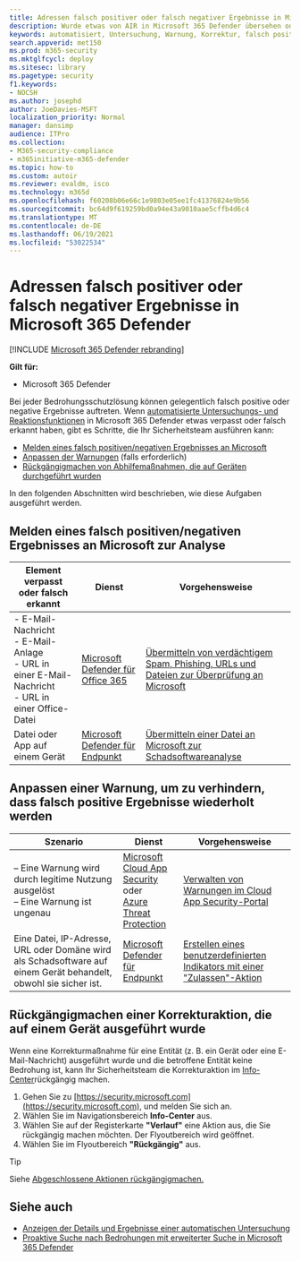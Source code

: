 ```yaml
---
title: Adressen falsch positiver oder falsch negativer Ergebnisse in Microsoft 365 Defender
description: Wurde etwas von AIR in Microsoft 365 Defender übersehen oder fälschlicherweise erkannt? Erfahren Sie, wie Sie falsch positive oder falsch negative Ergebnisse zur Analyse an Microsoft übermitteln.
keywords: automatisiert, Untersuchung, Warnung, Korrektur, falsch positiv, falsch negativ
search.appverid: met150
ms.prod: m365-security
ms.mktglfcycl: deploy
ms.sitesec: library
ms.pagetype: security
f1.keywords:
- NOCSH
ms.author: josephd
author: JoeDavies-MSFT
localization_priority: Normal
manager: dansimp
audience: ITPro
ms.collection:
- M365-security-compliance
- m365initiative-m365-defender
ms.topic: how-to
ms.custom: autoir
ms.reviewer: evaldm, isco
ms.technology: m365d
ms.openlocfilehash: f60208b06e66c1e9803e05ee1fc41376824e9b56
ms.sourcegitcommit: bc64d9f619259bd0a94e43a9010aae5cffb4d6c4
ms.translationtype: MT
ms.contentlocale: de-DE
ms.lasthandoff: 06/19/2021
ms.locfileid: "53022534"
---
```

# <a name="address-false-positives-or-false-negatives-in-microsoft-365-defender"></a>Adressen falsch positiver oder falsch negativer Ergebnisse in Microsoft 365 Defender

[!INCLUDE [Microsoft 365 Defender rebranding](../includes/microsoft-defender.md)]

**Gilt für:**
- Microsoft 365 Defender

Bei jeder Bedrohungsschutzlösung können gelegentlich falsch positive oder negative Ergebnisse auftreten. Wenn [automatisierte Untersuchungs- und Reaktionsfunktionen](m365d-autoir.md) in Microsoft 365 Defender etwas verpasst oder falsch erkannt haben, gibt es Schritte, die Ihr Sicherheitsteam ausführen kann:

- [Melden eines falsch positiven/negativen Ergebnisses an Microsoft](#report-a-false-positivenegative-to-microsoft-for-analysis)
- [Anpassen der Warnungen](#adjust-an-alert-to-prevent-false-positives-from-recurring) (falls erforderlich)
- [Rückgängigmachen von Abhilfemaßnahmen, die auf Geräten durchgeführt wurden](#undo-a-remediation-action-that-was-taken-on-a-device)

In den folgenden Abschnitten wird beschrieben, wie diese Aufgaben ausgeführt werden.

## <a name="report-a-false-positivenegative-to-microsoft-for-analysis"></a>Melden eines falsch positiven/negativen Ergebnisses an Microsoft zur Analyse

|Element verpasst oder falsch erkannt |Dienst  |Vorgehensweise  |
|---------|---------|---------|
|- E-Mail-Nachricht <br/>- E-Mail-Anlage <br/>- URL in einer E-Mail-Nachricht<br/>- URL in einer Office-Datei      |[Microsoft Defender für Office 365](/microsoft-365/security/office-365-security/defender-for-office-365)        |[Übermitteln von verdächtigem Spam, Phishing, URLs und Dateien zur Überprüfung an Microsoft](../office-365-security/admin-submission.md)         |
|Datei oder App auf einem Gerät    |[Microsoft Defender für Endpunkt](/windows/security/threat-protection)         |[Übermitteln einer Datei an Microsoft zur Schadsoftwareanalyse](https://www.microsoft.com/wdsi/filesubmission)         |

## <a name="adjust-an-alert-to-prevent-false-positives-from-recurring"></a>Anpassen einer Warnung, um zu verhindern, dass falsch positive Ergebnisse wiederholt werden

|Szenario |Dienst |Vorgehensweise |
|--------|--------|--------|
|– Eine Warnung wird durch legitime Nutzung ausgelöst <br/>– Eine Warnung ist ungenau    |[Microsoft Cloud App Security](/cloud-app-security)<br/> oder <br/>[Azure Threat Protection](/azure/security/fundamentals/threat-detection)         |[Verwalten von Warnungen im Cloud App Security-Portal](/cloud-app-security/managing-alerts)         |
|Eine Datei, IP-Adresse, URL oder Domäne wird als Schadsoftware auf einem Gerät behandelt, obwohl sie sicher ist.|[Microsoft Defender für Endpunkt](/windows/security/threat-protection) |[Erstellen eines benutzerdefinierten Indikators mit einer "Zulassen"-Aktion](/windows/security/threat-protection/microsoft-defender-atp/manage-indicators) |

## <a name="undo-a-remediation-action-that-was-taken-on-a-device"></a>Rückgängigmachen einer Korrekturaktion, die auf einem Gerät ausgeführt wurde

Wenn eine Korrekturmaßnahme für eine Entität (z. B. ein Gerät oder eine E-Mail-Nachricht) ausgeführt wurde und die betroffene Entität keine Bedrohung ist, kann Ihr Sicherheitsteam die Korrekturaktion im [Info-Center](m365d-action-center.md)rückgängig machen.

1. Gehen Sie zu [https://security.microsoft.com](https://security.microsoft.com), und melden Sie sich an. 
2. Wählen Sie im Navigationsbereich **Info-Center** aus. 
3. Wählen Sie auf der Registerkarte **"Verlauf"** eine Aktion aus, die Sie rückgängig machen möchten. Der Flyoutbereich wird geöffnet.
4. Wählen Sie im Flyoutbereich **"Rückgängig"** aus.

> [!TIP]
> Siehe [Abgeschlossene Aktionen rückgängigmachen.](m365d-autoir-actions.md#undo-completed-actions)

## <a name="see-also"></a>Siehe auch

- [Anzeigen der Details und Ergebnisse einer automatischen Untersuchung](m365d-autoir-results.md)
- [Proaktive Suche nach Bedrohungen mit erweiterter Suche in Microsoft 365 Defender](advanced-hunting-overview.md)
